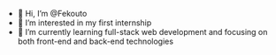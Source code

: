 - 👋 Hi, I’m @Fekouto
- 👀 I’m interested in my first internship
- 🌱 I’m currently learning full-stack web development and focusing on both front-end and back-end technologies

